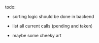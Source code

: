 todo:

- sorting logic should be done in backend

- list all current calls (pending and taken)
- maybe some cheeky art
